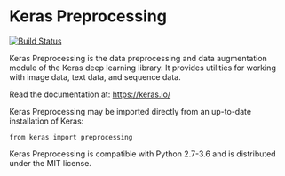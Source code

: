 # Keras Preprocessing

[![Build Status](https://travis-ci.org/keras-team/keras-preprocessing.svg?branch=master)](https://travis-ci.org/keras-team/keras-preprocessing)

Keras Preprocessing is the data preprocessing
and data augmentation module of the Keras deep learning library.
It provides utilities for working with image data, text data,
and sequence data.

Read the documentation at: https://keras.io/

Keras Preprocessing may be imported directly
from an up-to-date installation of Keras:

```
from keras import preprocessing
```

Keras Preprocessing is compatible with Python 2.7-3.6
and is distributed under the MIT license.
